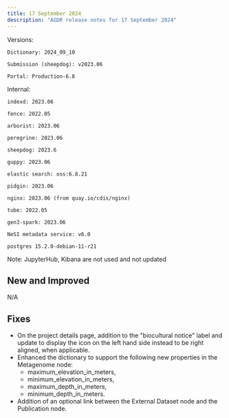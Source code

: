 ```yaml
---
title: 17 September 2024
description: "AGDR release notes for 17 September 2024"
---
```


Versions:

`Dictionary: 2024_09_10`

`Submission (sheepdog): v2023.06`

`Portal: Production-6.8`

Internal:

`indexd: 2023.06`

`fence: 2022.05`

`arborist: 2023.06`

`peregrine: 2023.06`

`sheepdog: 2023.6`

`guppy: 2023.06`

`elastic search: oss:6.8.21`

`pidgin: 2023.06`

`nginx: 2023.06 (from quay.io/cdis/nginx)`

`tube: 2022.05`

`gen3-spark: 2023.06`

`NeSI metadata service: v6.0`

`postgres 15.2.0-debian-11-r21`

Note: JupyterHub, Kibana are not used and not updated

## New and Improved

N/A  

## Fixes

- On the project details page, addition to the "biocultural notice" label and update to display the icon on the left hand side instead to be right aligned, when applicable.  
- Enhanced the dictionary to support the following new properties in the Metagenome node:  
    - maximum_elevation_in_meters,  
    - minimum_elevation_in_meters,  
    - maximum_depth_in_meters,  
    - minimum_depth_in_meters.  
- Addition of an optional link between the External Dataset node and the Publication node.  

